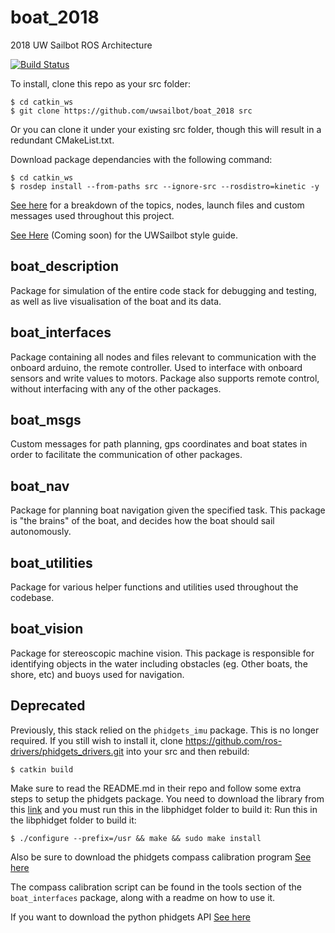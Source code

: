 # boat_2018
2018 UW Sailbot ROS Architecture

[![Build Status](https://travis-ci.org/uwsailbot/boat_2018.svg?branch=master)](https://travis-ci.org/uwsailbot/boat_2018)


To install, clone this repo as your src folder:

	$ cd catkin_ws
	$ git clone https://github.com/uwsailbot/boat_2018 src

Or you can clone it under your existing src folder, though this will result in a redundant CMakeList.txt.

Download package dependancies with the following command:

	$ cd catkin_ws
	$ rosdep install --from-paths src --ignore-src --rosdistro=kinetic -y

[See here](https://docs.google.com/spreadsheets/d/e/2PACX-1vRJPwn2XdzYAXsQpauvrPZ5q93W5B0C67GXXE5j3xL2SomwScCGoXGPIHMnfCvfF4DZ18LwXwg1yf4g/pubhtml) for a breakdown of the topics, nodes, launch files and custom messages used throughout this project.

[See Here]() (Coming soon) for the UWSailbot style guide.

## boat_description
Package for simulation of the entire code stack for debugging and testing, as well as live visualisation of the boat and its data.

## boat_interfaces
Package containing all nodes and files relevant to communication with the onboard arduino, the remote controller. Used to interface with onboard sensors and write values to motors. Package also supports remote control, without interfacing with any of the other packages.

## boat_msgs
Custom messages for path planning, gps coordinates and boat states in order to facilitate the communication of other packages.

## boat_nav
Package for planning boat navigation given the specified task. This package is "the brains" of the boat, and decides how the boat should sail autonomously.

## boat_utilities
Package for various helper functions and utilities used throughout the codebase.

## boat_vision
Package for stereoscopic machine vision. This package is responsible for identifying objects in the water including obstacles (eg. Other boats, the shore, etc) and buoys used for navigation.

## Deprecated

Previously, this stack relied on the `phidgets_imu` package. This is no longer required. If you still wish to install it, clone https://github.com/ros-drivers/phidgets_drivers.git into your src and then rebuild:

	$ catkin build

Make sure to read the README.md in their repo and follow some extra steps to setup the phidgets package.
You need to download the library from this [link](https://www.phidgets.com/downloads/phidget22/libraries/linux/libphidget22.tar.gz) and you must run this in the libphidget folder to build it:
Run this in the libphidget folder to build it:

	$ ./configure --prefix=/usr && make && sudo make install

Also be sure to download the phidgets compass calibration program [See here](https://www.phidgets.com/?tier=3&catid=10&pcid=8&prodid=32)


The compass calibration script can be found in the tools section of the `boat_interfaces` package, along with a readme on how to use it.

If you want to download the python phidgets API [See here](https://www.phidgets.com/docs/Language_-_Python#Install_Phidget_Python_module_for_Linux)
